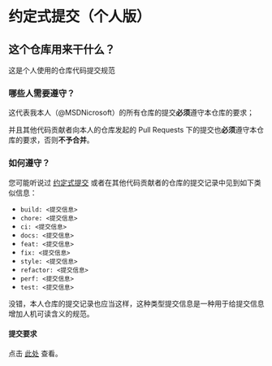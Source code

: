# 约定式提交（个人版）

## 这个仓库用来干什么？

这是个人使用的仓库代码提交规范

### 哪些人需要遵守？

这代表我本人（@MSDNicrosoft）的所有仓库的提交**必须**遵守本仓库的要求；

并且其他代码贡献者向本人的仓库发起的 Pull Requests 下的提交也**必须**遵守本仓库的要求，否则**不予合并**。

### 如何遵守？

您可能听说过 [约定式提交](https://www.conventionalcommits.org/zh-hans) 或者在其他代码贡献者的仓库的提交记录中见到如下类似信息：

- `build: <提交信息>`
- `chore: <提交信息>`
- `ci: <提交信息>`
- `docs: <提交信息>`
- `feat: <提交信息>`
- `fix: <提交信息>`
- `style: <提交信息>`
- `refactor: <提交信息>`
- `perf: <提交信息>`
- `test: <提交信息>`

没错，本人仓库的提交记录也应当这样，这种类型提交信息是一种用于给提交信息增加人机可读含义的规范。

#### 提交要求

点击 [此处](https://www.conventionalcommits.org/zh-hans) 查看。
